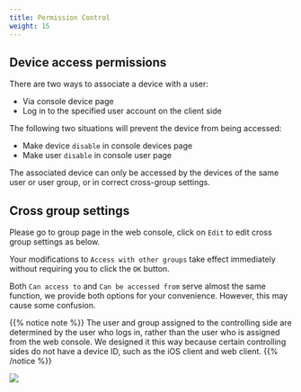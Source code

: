 ```yaml
---
title: Permission Control
weight: 15
---
```


## Device access permissions

There are two ways to associate a device with a user:
- Via console device page
- Log in to the specified user account on the client side

The following two situations will prevent the device from being accessed:
- Make device `disable` in console devices page
- Make user `disable` in console user page

The associated device can only be accessed by the devices of the same user or user group, or in correct cross-group settings.

## Cross group settings

Please go to group page in the web console, click on `Edit` to edit cross group settings as below.

Your modifications to `Access with other groups` take effect immediately without requiring you to click the `OK` button.

Both `Can access to` and `Can be accessed from` serve almost the same function, we provide both options for your convenience. However, this may cause some confusion.

{{% notice note %}}
The user and group assigned to the controlling side are determined by the user who logs in, rather than the user who is assigned from the web console. We designed it this way because certain controlling sides do not have a device ID, such as the iOS client and web client.
{{% /notice %}}

![](/docs/en/self-host/pro/permissions/images/crossgrp.png)

